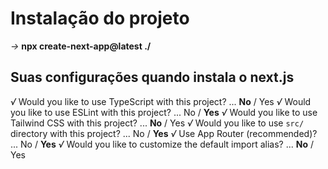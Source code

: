 # Instalação do projeto
*->* **npx create-next-app@latest ./**

## Suas configurações quando instala o next.js
*√* Would you like to use TypeScript with this project? ... **No** / Yes
*√* Would you like to use ESLint with this project? ... No / **Yes**
*√* Would you like to use Tailwind CSS with this project? ... **No** / Yes
*√* Would you like to use `src/` directory with this project? ... No / **Yes**
*√* Use App Router (recommended)? ... No / **Yes**
*√* Would you like to customize the default import alias? ... **No** / Yes